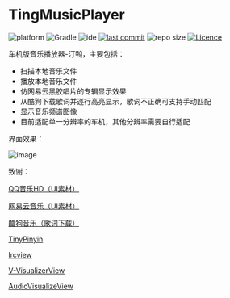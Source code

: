 # TingMusicPlayer

![platform](https://img.shields.io/badge/platform-Android-lightgrey.svg)
![Gradle](https://img.shields.io/badge/Gradle-3.1.2-brightgreen.svg)
![ide](https://img.shields.io/badge/IDE-Android%20Studio-brightgreen.svg)
[![last commit](https://img.shields.io/github/last-commit/ahuyangdong/TingMusicPlayer.svg)](https://github.com/ahuyangdong/TingMusicPlayer/commits/main)
![repo size](https://img.shields.io/github/repo-size/ahuyangdong/TingMusicPlayer.svg)
[![Licence](https://img.shields.io/github/license/ahuyangdong/TingMusicPlayer.svg)](https://github.com/ahuyangdong/TingMusicPlayer/blob/main/LICENSE)

车机版音乐播放器-汀鸭，主要包括：

- 扫描本地音乐文件
- 播放本地音乐文件
- 仿网易云黑胶唱片的专辑显示效果
- 从酷狗下载歌词并逐行高亮显示，歌词不正确可支持手动匹配
- 显示音乐频谱图像
- 目前适配单一分辨率的车机，其他分辨率需要自行适配

界面效果：

![image](https://github.com/ahuyangdong/TingMusicPlayer/blob/main/images/demo.gif)


致谢：

[QQ音乐HD（UI素材）](https://y.qq.com/download/download.html)

[网易云音乐（UI素材）](https://music.163.com/#/download)

[酷狗音乐（歌词下载）](https://www.kugou.com/)

[TinyPinyin](https://github.com/promeG/TinyPinyin)

[lrcview](https://github.com/wangchenyan/lrcview)

[V-VisualizerView](https://github.com/Vension/V-VisualizerView)

[AudioVisualizeView](https://github.com/GitHubZJY/AudioVisualizeView)
